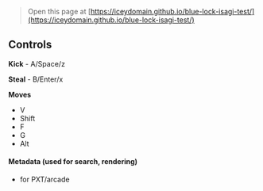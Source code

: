  


> Open this page at [https://iceydomain.github.io/blue-lock-isagi-test/](https://iceydomain.github.io/blue-lock-isagi-test/)

## Controls

**Kick** - A/Space/z

**Steal** - B/Enter/x

**Moves**

* V
* Shift
* F
* G
* Alt
  
#### Metadata (used for search, rendering)

* for PXT/arcade
<script src="https://makecode.com/gh-pages-embed.js"></script><script>makeCodeRender("{{ site.makecode.home_url }}", "{{ site.github.owner_name }}/{{ site.github.repository_name }}");</script>
